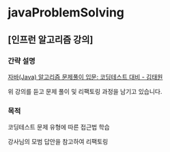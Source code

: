 # javaProblemSolving

## [인프런 알고리즘 강의] <br>
### 간략 설명
[자바(Java) 알고리즘 문제풀이 입문: 코딩테스트 대비 - 김태원](https://www.inflearn.com/course/%EC%9E%90%EB%B0%94-%EC%95%8C%EA%B3%A0%EB%A6%AC%EC%A6%98-%EB%AC%B8%EC%A0%9C%ED%92%80%EC%9D%B4-%EC%BD%94%ED%85%8C%EB%8C%80%EB%B9%84/dashboard)

위 강의를 듣고 문제 풀이 및 리팩토링 과정을 남기고 있습니다.


### 목적
코딩테스트 문제 유형에 따른 접근법 학습 <br>

강사님의 모범 답안을 참고하여 리팩토링
